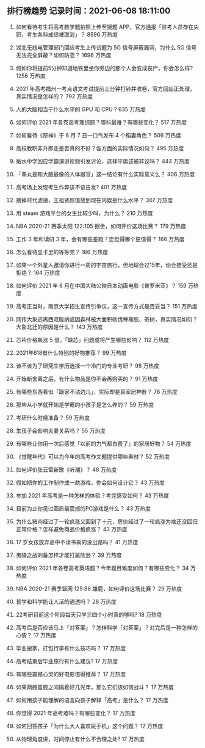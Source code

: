 
## 排行榜趋势 记录时间：2021-06-08 18:11:00
  
  1. 如何看待考生将高考数学题拍照上传至搜题 APP，官方通报「监考人员存在失职，考生各科成绩被取消」？ 8596 万热度
    
  2. 湖北无线电管理部门回应考生上传试题为 5G 信号屏蔽漏洞，为什么 5G 信号无法完全屏蔽？如何防范？ 1696 万热度
    
  3. 假如你将提前5分钟知道地铁里坐你旁边的那个人会变成丧尸，你会怎么样? 1256 万热度
    
  4. 2021 年高考福州一考点语文考试提前三分钟打铃并收卷，官方回应正处理，真实情况是怎样的？ 792 万热度
    
  5. 人的大脑相当于什么水平的 GPU 和 CPU ? 635 万热度
    
  6. 如何评价 2021 年各卷高考理综题？哪科最难？有哪些变化？ 517 万热度
    
  7. 如何看待《原神》于 6 月 7 日一口气发布 4 个稻妻角色？ 506 万热度
    
  8. 高校教职非升即走是否真的不好？各方面的实际情况如何？ 495 万热度
    
  9. 衡水中学回应学霸演讲视频引发讨论，选择平庸该被非议吗？ 444 万热度
    
  10. 「睾丸是和大脑最像的人体器官」这一结论有什么实际意义么？ 406 万热度
    
  11. 高考场上发现考生作弊该不该告发? 401 万热度
    
  12. 摘掉时代滤镜，王祖贤颜值放到现在内娱是什么水平？ 307 万热度
    
  13. 用 steam 游戏平台的女生比较少吗，为什么？ 210 万热度
    
  14. NBA 2020-21 赛季太阳 122:105 掘金，如何评价这场比赛？ 179 万热度
    
  15. 工作 3 年和读研 3 年，会有哪些差距？您觉得哪个更值得？ 166 万热度
    
  16. 怎么看待显卡里的等等党？ 166 万热度
    
  17. 如果一个外星人邀请你进行一周的宇宙旅行，但地球会过15年，你会接受还是拒绝？ 164 万热度
    
  18. 如何评价 2021 年 6 月在中国大陆公映日本动画电影《普罗米亚》？ 159 万热度
    
  19. 高考正当时，南京大学招生宣传引争议，这一宣传方式是否妥当？ 151 万热度
    
  20. 网传大象逃离西双版纳或因森林被大面积砍伐种橡胶、茶树，真实情况如何？大象北迁的原因是什么？ 143 万热度
    
  21. 芯片价格飙涨 5 倍，「缺芯」问题或将产生哪些影响？ 112 万热度
    
  22. 2021年618有什么特别的好物推荐？ 99 万热度
    
  23. 该不该为了研究生学历选择一个冷门的专业考研？ 98 万热度
    
  24. 开始断舍离之后，有什么物品是你不会再购买的？ 91 万热度
    
  25. 有哪些东西看似「跟家不沾边儿」，实际却是真家居神器？ 78 万热度
    
  26. 那些从小学就开始是学霸的小孩子是怎么养的？ 59 万热度
    
  27. 考研什么时候准备？ 59 万热度
    
  28. 生孩子会影响夫妻关系吗？ 55 万热度
    
  29. 有哪些让你用一次后感觉「以前的力气都白费了」的家居好物？ 54 万热度
    
  30. 《觉醒年代》可以为今年的高考作文题提供哪些素材？ 52 万热度
    
  31. 如何评价张云雷新歌《听潮》？ 48 万热度
    
  32. 假如把你的工作制作成一款游戏，你会如何设计它？ 43 万热度
    
  33. 参加 2021 年高考是一种怎样的体验？考完感受如何？ 43 万热度
    
  34. 目前为止你见过画质最震撼的PC游戏是什么？ 43 万热度
    
  35. 为什么猪肉经过了一轮疯涨又回到了十元，房价经过了一轮疯涨为啥还没回归正常价格？怎样避免商品价格疯涨？ 43 万热度
    
  36. 17 岁女孩放弃高中不读书真的没出路吗？ 41 万热度
    
  37. 夷陵之战刘备怎样才能打赢陆逊？ 39 万热度
    
  38. 如何评价 2021 年各卷高考英语题？今年题目难度如何？有哪些变化？ 34 万热度
    
  39. NBA 2020-21 赛季篮网 125:86 雄鹿，如何评价这场比赛？ 29 万热度
    
  40. 哲学和科学能让人活的通透吗？ 28 万热度
    
  41. 22考研目前这个阶段每天只学三四个小时真的够吗? 18 万热度
    
  42. 高考后是否应该马上「对答案」？怎样科学「对答案」？对完后是一种怎样的心情？ 17 万热度
    
  43. 毕业搬家，打包行李有什么技巧吗？ 17 万热度
    
  44. 高考结束后毕业旅行有什么建议? 17 万热度
    
  45. 有哪些震撼心灵的好电影值得推荐？ 17 万热度
    
  46. 如果两艘星舰之间隔着好几光年，那么它们该如何战斗？ 17 万热度
    
  47. 如何用孩子能理解的语言向孩子解释「高考」是什么？ 17 万热度
    
  48. 你觉得 2021 年高考难吗？有哪些变化？ 17 万热度
    
  49. 如何回答孩子「为什么大人喜欢玩手机」这个问题？ 17 万热度
    
  50. 从物理角度讲，时间停止有什么不合理之处? 17 万热度
    